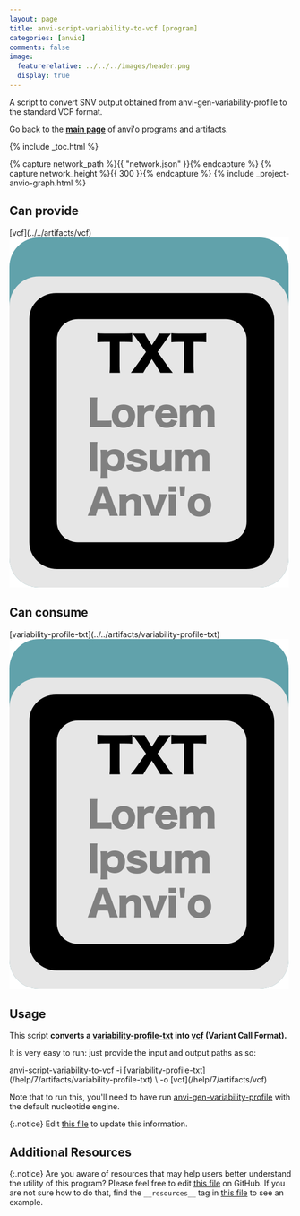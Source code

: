 ```yaml
---
layout: page
title: anvi-script-variability-to-vcf [program]
categories: [anvio]
comments: false
image:
  featurerelative: ../../../images/header.png
  display: true
---
```


A script to convert SNV output obtained from anvi-gen-variability-profile to the standard VCF format.

Go back to the **[main page](../../)** of anvi'o programs and artifacts.


{% include _toc.html %}
<div id="svg" class="subnetwork"></div>
{% capture network_path %}{{ "network.json" }}{% endcapture %}
{% capture network_height %}{{ 300 }}{% endcapture %}
{% include _project-anvio-graph.html %}


## Can provide

<p style="text-align: left" markdown="1"><span class="artifact-p">[vcf](../../artifacts/vcf) <img src="../../images/icons/TXT.png" class="artifact-icon-mini" /></span></p>

## Can consume

<p style="text-align: left" markdown="1"><span class="artifact-r">[variability-profile-txt](../../artifacts/variability-profile-txt) <img src="../../images/icons/TXT.png" class="artifact-icon-mini" /></span></p>

## Usage


This script **converts a <span class="artifact-n">[variability-profile-txt](/help/7/artifacts/variability-profile-txt)</span> into <span class="artifact-n">[vcf](/help/7/artifacts/vcf)</span> (Variant Call Format).** 

It is very easy to run: just provide the input and output paths as so:

<div class="codeblock" markdown="1">
anvi&#45;script&#45;variability&#45;to&#45;vcf &#45;i <span class="artifact&#45;n">[variability&#45;profile&#45;txt](/help/7/artifacts/variability&#45;profile&#45;txt)</span> \ 
                               &#45;o <span class="artifact&#45;n">[vcf](/help/7/artifacts/vcf)</span> 
</div>

Note that to run this, you'll need to have run <span class="artifact-n">[anvi-gen-variability-profile](/help/7/programs/anvi-gen-variability-profile)</span> with the default nucleotide engine. 


{:.notice}
Edit [this file](https://github.com/merenlab/anvio/tree/master/anvio/docs/programs/anvi-script-variability-to-vcf.md) to update this information.


## Additional Resources



{:.notice}
Are you aware of resources that may help users better understand the utility of this program? Please feel free to edit [this file](https://github.com/merenlab/anvio/tree/master/bin/anvi-script-variability-to-vcf) on GitHub. If you are not sure how to do that, find the `__resources__` tag in [this file](https://github.com/merenlab/anvio/blob/master/bin/anvi-interactive) to see an example.
